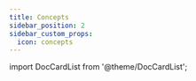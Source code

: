 ```yaml
---
title: Concepts
sidebar_position: 2
sidebar_custom_props:
  icon: concepts
---
```


import DocCardList from '@theme/DocCardList';

<DocCardList />
